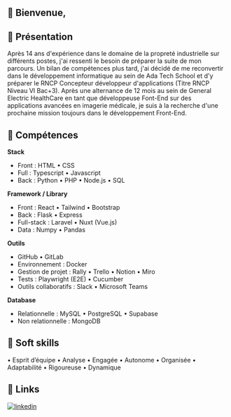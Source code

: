 ## 👋 Bienvenue,

## 💬 Présentation
Après 14 ans d'expérience dans le domaine de la propreté industrielle sur différents postes, j'ai ressenti le besoin de préparer la suite de mon parcours. 
Un bilan de compétences plus tard, j'ai décidé de me reconvertir dans le développement informatique au sein de Ada Tech School et d'y préparer le RNCP Concepteur développeur d'applications (Titre RNCP Niveau VI Bac+3).
Après une alternance de 12 mois au sein de General Electric HealthCare en tant que développeuse Font-End sur des applications avancées en imagerie médicale, je suis à la recherche d'une prochaine mission toujours dans le développement Front-End.

## 🧮 Compétences

**Stack**
- Front : HTML • CSS 
- Full : Typescript • Javascript
- Back : Python • PHP • Node.js • SQL

**Framework / Library**
-	Front : React •	Tailwind • Bootstrap
- Back : Flask • Express
-	Full-stack : Laravel • Nuxt (Vue.js)
- Data : Numpy • Pandas

**Outils**
-	GitHub • GitLab
- Environnement : Docker
- Gestion de projet : Rally • Trello • Notion • Miro
- Tests : Playwright (E2E) • Cucumber
- Outils collaboratifs : Slack • Microsoft Teams

**Database**
-	Relationnelle : MySQL •	PostgreSQL • Supabase
-	Non relationnelle : MongoDB


## 🧩 Soft skills
•	Esprit d’équipe
•	Analyse
•	Engagée 
•	Autonome
•	Organisée
•	Adaptabilité
•	Rigoureuse
•	Dynamique  

## 🔗 Links
[![linkedin](https://img.shields.io/badge/linkedin-0A66C2?style=for-the-badge&logo=linkedin&logoColor=white)](https://www.linkedin.com/in/ghislaine-aybram/)

<!---
GhislaineAybram/GhislaineAybram is a ✨ special ✨ repository because its `README.md` (this file) appears on your GitHub profile.
You can click the Preview link to take a look at your changes.
--->  
